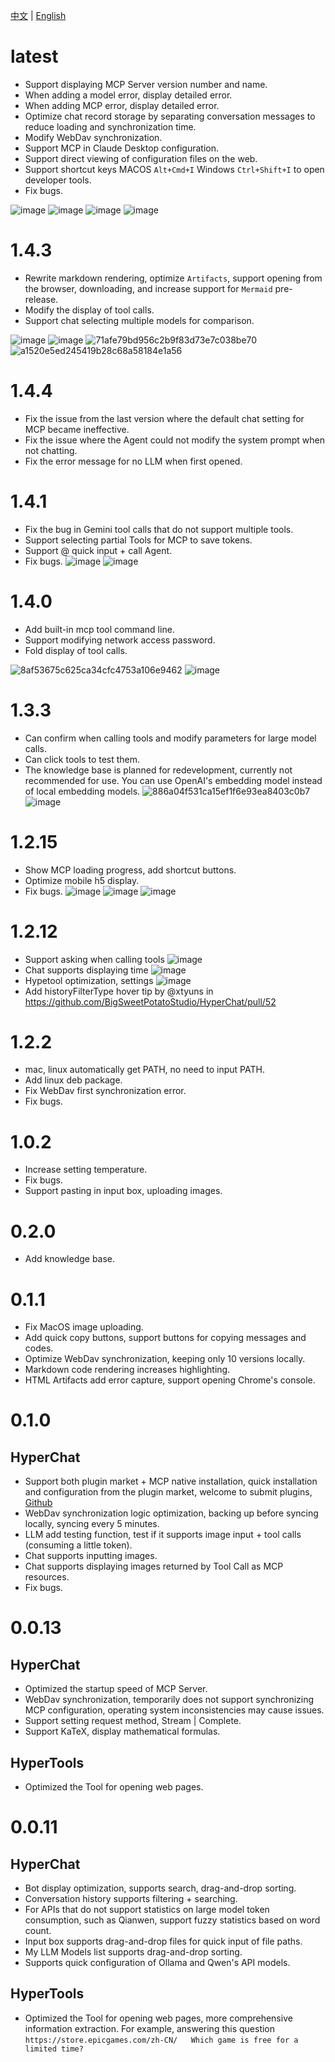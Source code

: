 [中文](ChangeLog.zh.md) | [English](ChangeLog.md)


# latest

* Support displaying MCP Server version number and name.
* When adding a model error, display detailed error.
* When adding MCP error, display detailed error.
* Optimize chat record storage by separating conversation messages to reduce loading and synchronization time.
* Modify WebDav synchronization.
* Support MCP in Claude Desktop configuration.
* Support direct viewing of configuration files on the web.
* Support shortcut keys MACOS `Alt+Cmd+I` Windows `Ctrl+Shift+I` to open developer tools.
* Fix bugs.

![image](https://github.com/user-attachments/assets/e00bb252-83a6-40ca-928a-3162859b0c27)
![image](https://github.com/user-attachments/assets/5378bba1-91f5-4d77-accf-544d9a09e909)
![image](https://github.com/user-attachments/assets/2b236af6-a0bc-453a-b08e-8f3627a5d392)
![image](https://github.com/user-attachments/assets/ca3cc911-bc6a-4560-aede-f34969190e91)


# 1.4.3
* Rewrite markdown rendering, optimize `Artifacts`, support opening from the browser, downloading, and increase support for `Mermaid` pre-release.
* Modify the display of tool calls.
* Support chat selecting multiple models for comparison.

![image](https://github.com/user-attachments/assets/b4b88d6c-da7f-4822-8ca7-a79c3d02b6a5)
![image](https://github.com/user-attachments/assets/d1b54fb3-e0d6-4999-9c89-879c8c095ab6)
![71afe79bd956c2b9f83d73e7c038be70](https://github.com/user-attachments/assets/13e81223-d00f-4100-8128-19adc262ce83)
![a1520e5ed245419b28c68a58184e1a56](https://github.com/user-attachments/assets/940a971e-cdb1-4824-8391-292217e9c1af)




# 1.4.4

* Fix the issue from the last version where the default chat setting for MCP became ineffective.
* Fix the issue where the Agent could not modify the system prompt when not chatting.
* Fix the error message for no LLM when first opened.


# 1.4.1

* Fix the bug in Gemini tool calls that do not support multiple tools.
* Support selecting partial Tools for MCP to save tokens.
* Support @ quick input + call Agent.
* Fix bugs.
![image](https://github.com/user-attachments/assets/63ae6853-5df4-4b29-8bc9-c33d99239833)
![image](https://github.com/user-attachments/assets/6010494f-1218-4714-bbfe-8e61969a6826)


# 1.4.0

* Add built-in mcp tool command line.
* Support modifying network access password.
* Fold display of tool calls.

![8af53675c625ca34cfc4753a106e9462](https://github.com/user-attachments/assets/ef030a65-ba9e-4cd5-9ca8-669677b483be)
![image](https://github.com/user-attachments/assets/af1598b6-d912-4f04-8919-a3d3e1ed93bc)

# 1.3.3

* Can confirm when calling tools and modify parameters for large model calls.
* Can click tools to test them.
* The knowledge base is planned for redevelopment, currently not recommended for use. You can use OpenAI's embedding model instead of local embedding models.
![886a04f531ca15ef1f6e93ea8403c0b7](https://github.com/user-attachments/assets/7c6eb1d4-7ba1-430b-8fca-18023f7dadd3)
![image](https://github.com/user-attachments/assets/fc87b507-8427-4157-a0f9-78d141299151)


# 1.2.15

* Show MCP loading progress, add shortcut buttons.
* Optimize mobile h5 display.
* Fix bugs.
![image](https://github.com/user-attachments/assets/1c60e98f-f57b-4a38-9464-c7548c09cc3c)
![image](https://github.com/user-attachments/assets/d8ba028d-d091-40f3-82bb-40e6f6ba10de)
![image](https://github.com/user-attachments/assets/f53652cd-07f4-4f98-89d5-865213dc3fb5)


# 1.2.12

* Support asking when calling tools ![image](https://github.com/user-attachments/assets/11c03c92-399e-457e-8000-ff00c3c1e059)
* Chat supports displaying time ![image](https://github.com/user-attachments/assets/dba7bf09-99a1-46bd-9c94-052d18469b96)
* Hypetool optimization, settings ![image](https://github.com/user-attachments/assets/cfc2c8e5-f7e7-4078-aaff-240b567f47c5)
* Add historyFilterType hover tip by @xtyuns in https://github.com/BigSweetPotatoStudio/HyperChat/pull/52



# 1.2.2

* mac, linux automatically get PATH, no need to input PATH.
* Add linux deb package.
* Fix WebDav first synchronization error.
* Fix bugs.


# 1.0.2

* Increase setting temperature.
* Fix bugs.
* Support pasting in input box, uploading images.

# 0.2.0

* Add knowledge base.


# 0.1.1

* Fix MacOS image uploading.
* Add quick copy buttons, support buttons for copying messages and codes.
* Optimize WebDav synchronization, keeping only 10 versions locally.
* Markdown code rendering increases highlighting.
* HTML Artifacts add error capture, support opening Chrome's console.



# 0.1.0

## HyperChat

* Support both plugin market + MCP native installation, quick installation and configuration from the plugin market, welcome to submit plugins, [Github](https://github.com/BigSweetPotatoStudio/HyperChatMCP)
* WebDav synchronization logic optimization, backing up before syncing locally, syncing every 5 minutes.
* LLM add testing function, test if it supports image input + tool calls (consuming a little token).
* Chat supports inputting images.
* Chat supports displaying images returned by Tool Call as MCP resources.
* Fix bugs.




# 0.0.13

## HyperChat

* Optimized the startup speed of MCP Server.
* WebDav synchronization, temporarily does not support synchronizing MCP configuration, operating system inconsistencies may cause issues.
* Support setting request method, Stream | Complete.
* Support KaTeX, display mathematical formulas.

## HyperTools

* Optimized the Tool for opening web pages.



# 0.0.11

## HyperChat

* Bot display optimization, supports search, drag-and-drop sorting.
* Conversation history supports filtering + searching.
* For APIs that do not support statistics on large model token consumption, such as Qianwen, support fuzzy statistics based on word count.
* Input box supports drag-and-drop files for quick input of file paths.
* My LLM Models list supports drag-and-drop sorting.
* Supports quick configuration of Ollama and Qwen's API models.

## HyperTools

* Optimized the Tool for opening web pages, more comprehensive information extraction. For example, answering this question `https://store.epicgames.com/zh-CN/   Which game is free for a limited time?`